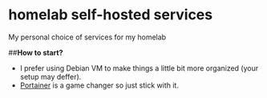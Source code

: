 # homelab self-hosted services
My personal choice of services for my homelab 

##**How to start?**
  - I prefer using Debian VM to make things a little bit more organized (your setup may deffer).
  - [Portainer](https://www.portainer.io/) is a game changer so just stick with it.
